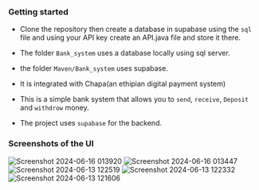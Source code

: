 ### Getting started
- Clone the repository then create a database in supabase using the `sql` file and using your API key create an API.java file and store it there.
- The folder `Bank_system` uses a database locally using sql server.
- the folder `Maven/Bank_system` uses supabase.
- It is integrated with Chapa(an ethipian digital payment system)

- This is a simple bank system that allows you to `send`, `receive`, `Deposit` and `withdrow` money.
- The project uses `supabase` for the backend.

### Screenshots of the UI
![Screenshot 2024-06-16 013920](https://github.com/Yosef-ft/CRUD_Bank_System/assets/143919830/e8bb975d-4f82-4dc0-ab08-bce0b127a1ee)
![Screenshot 2024-06-16 013447](https://github.com/Yosef-ft/CRUD_Bank_System/assets/143919830/fb73cdad-fc78-4be4-a276-27c80888d0ab)
![Screenshot 2024-06-13 122519](https://github.com/Yosef-ft/CRUD_Bank_System/assets/143919830/a17e2f08-c8cd-49fc-b309-51e553b12a0d)
![Screenshot 2024-06-13 122332](https://github.com/Yosef-ft/CRUD_Bank_System/assets/143919830/09b0a079-530c-4b79-a792-5645ad5f0f8f)
![Screenshot 2024-06-13 121606](https://github.com/Yosef-ft/CRUD_Bank_System/assets/143919830/49cf08c9-dd54-499a-b9ea-254c6d21e680)


